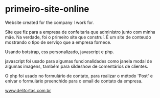 # primeiro-site-online
Website created for the company I work for.

Site que fiz para a empresa de confeitaria que administro junto com minha mãe. Na verdade, foi o primeiro site que construí. É um site de conteudo mostrando
o tipo de serviço que a empresa fornece.

Usando botstrap, css personalizado, javascript e php.

javascript foi usado para algumas funcionalidades como janela modal de algumas imagens, também para sildeshow de comentários de clientes.

O php foi usado no formulário de contato, para realizar o método 'Post' e enivar o formulário preenchido para o email de contato da empresa.

www.delitortas.com.br
